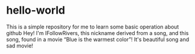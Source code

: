 # hello-world
This is a simple repository for me to learn some basic operation about github
Hey! I'm IFollowRivers, this nickname derived from a song, and this song, found in a movie “Blue is the warmest color”! It's beautiful song and sad movie!
